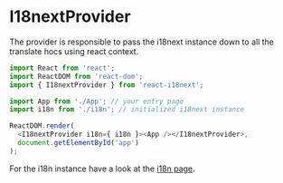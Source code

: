 # I18nextProvider

The provider is responsible to pass the i18next instance down to all the translate hocs using react context.

```js
import React from 'react';
import ReactDOM from 'react-dom';
import { I18nextProvider } from 'react-i18next';

import App from './App'; // your entry page
import i18n from './i18n'; // initialized i18next instance

ReactDOM.render(
  <I18nextProvider i18n={ i18n }><App /></I18nextProvider>,
  document.getElementById('app')
);
```

For the i18n instance have a look at the [i18n page](/components/i18next-instance.md).